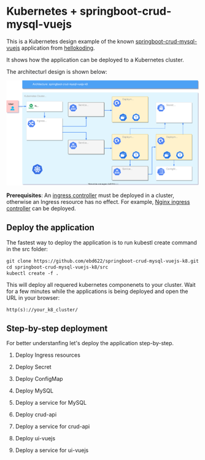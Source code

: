 # Kubernetes + springboot-crud-mysql-vuejs
This is a Kubernetes design example of the known [springboot-crud-mysql-vuejs](https://github.com/hellokoding/hellokoding-courses/tree/master/springboot-examples/springboot-crud-mysql-vuejs) application from [hellokoding](https://github.com/hellokoding).

It shows how the application can be deployed to a Kubernetes cluster. 

The architecturl design is shown below:

![GitHub Logo](/img/k8_crud_diagram.svg)

**Prerequisites**: An [ingress controller](https://kubernetes.io/docs/concepts/services-networking/ingress-controllers) must be deployed in a cluster, otherwise an Ingress resource has no effect. For example, [Nginx ingress controller](https://docs.nginx.com/nginx-ingress-controller/installation/) can be deployed.

## Deploy the application
The fastest way to deploy the application is to run kubestl create command in the src folder:

```
git clone https://github.com/ebd622/springboot-crud-mysql-vuejs-k8.git
cd springboot-crud-mysql-vuejs-k8/src
kubectl create -f .
```

This will deploy all requered kubernetes componenets to your cluster. Wait for a few minutes while the applications is being deployed and open the URL in your browser:
```
http(s)://your_k8_cluster/
```

## Step-by-step deployment
For better understanfing let's deploy the application step-by-step.

1. Deploy Ingress resources

2. Deploy Secret

3. Deploy ConfigMap

4. Deploy MySQL

5. Deploy a service for MySQL

6. Deploy crud-api

7. Deploy a service for crud-api

8. Deploy ui-vuejs

9. Deploy a service for ui-vuejs

